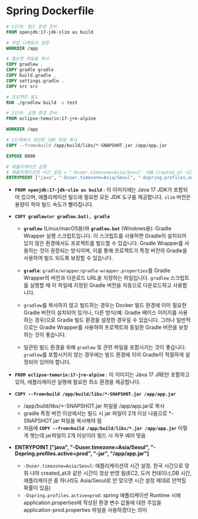 # Spring Dockerfile

```dockerfile
# 1단계: 빌드 환경 준비
FROM openjdk:17-jdk-slim as build

# 작업 디렉토리 설정
WORKDIR /app

# 필요한 파일들 복사
COPY gradlew .
COPY gradle gradle
COPY build.gradle .
COPY settings.gradle .
COPY src src

# 프로젝트 빌드
RUN ./gradlew build -x test

# 2단계: 실행 환경 준비
FROM eclipse-temurin:17-jre-alpine

WORKDIR /app

# 1단계에서 생성된 JAR 파일 복사
COPY --from=build /app/build/libs/*-SNAPSHOT.jar /app/app.jar

EXPOSE 8090

# 애플리케이션 실행
# 애플리케이션의 시간 설정 = "-Duser.timezone=Asia/Seoul" (DB Created_at 시간이 영국시간으로 보여 설정 함)
ENTRYPOINT ["java", "-Duser.timezone=Asia/Seoul", "-Dspring.profiles.active=prod", "-jar", "/app/app.jar"]
```

- **`FROM openjdk:17-jdk-slim as build`** : 이 이미지에는 Java 17 JDK가 포함되어 있으며, 애플리케이션 빌드에 필요한 모든 JDK 도구를 제공합니다. `slim` 버전은 용량이 작아 빌드 속도가 빨라집니다.
- **`COPY gradlew(or gradlew.bat), gradle`**
  - **`gradlew`** (Linux/macOS용)와 **`gradlew.bat`** (Windows용): Gradle Wrapper 실행 스크립트입니다. 이 스크립트를 사용하면 Gradle이 설치되어 있지 않은 환경에서도 프로젝트를 빌드할 수 있습니다. Gradle Wrapper를 사용하는 것이 권장되는 방식이며, 이를 통해 프로젝트가 특정 버전의 Gradle을 사용하여 빌드 되도록 보장할 수 있습니다.
  
  - **`gradle`**: `gradle/wrapper/gradle-wrapper.properties`를 Gradle Wrapper의 버전과 다운로드 URL을 지정하는 파일입니다. `gradlew` 스크립트를 실행할 때 이 파일에 지정된 Gradle 버전을 자동으로 다운로드하고 사용합니다.
  
  - `gradlew`를 복사하지 않고 빌드하는 경우는 Docker 빌드 환경에 이미 필요한 Gradle 버전이 설치되어 있거나, 다른 방식(예: Gradle 베이스 이미지를 사용하는 경우)으로 Gradle 빌드 환경을 설정한 경우일 수 있습니다. 그러나 일반적으로는 Gradle Wrapper를 사용하여 프로젝트와 동일한 Gradle 버전을 보장하는 것이 좋습니다.
  - 일관된 빌드 환경을 위해 `gradlew` 및 관련 파일을 포함시키는 것이 좋습니다. `gradlew`를 포함시키지 않는 경우에는 빌드 환경에 이미 Gradle이 적절하게 설정되어 있어야 합니다.
- **`FROM eclipse-temurin:17-jre-alpine`** : 이 이미지는 Java 17 JRE만 포함하고 있어, 애플리케이션 실행에 필요한 최소 환경을 제공합니다.
- **`COPY --from=build /app/build/libs/*-SNAPSHOT.jar /app/app.jar`**
  - /app/build/libs/*-SNAPSHOT.jar 파일을 /app/app.jar로 복사
  - gradle 특정 버전 이상에서는 빌드 시 jar 파일이 2개 이상 나옴으로 *-SNAPSHOT.jar 파일을 복사해야 됨
  - 처음에 **`COPY --from=build /app/build/libs/*.jar /app/app.jar`** 이렇게 햇는데 jar파일이 2개 이상이라 빌드 시 자꾸 에러 떳음

- **ENTRYPOINT ["java", "-Duser.timezone=Asia/Seoul", "-Dspring.profiles.active=prod", "-jar", "/app/app.jar"]**
  - `-Duser.timezone=Asia/Seoul`: 애플리케이션의 시간 설정. 한국 시간으로 맞춰 나야 created_at과 같은 시간이 정상 반영 됨(EC2, 도커 컨테이너,DB 시간, 애플리케이션 중 하나라도 Asia/Seoul로 안 맞으면 시간 설정 제대로 안먹힐 확률이 있음)
  - `-Dspring.profiles.active=prod`: spring 애플리케이션 Runtime 시에 application.properties에 작성된 환경 변수 값들에 대한 주입을 application-prod.properties 파일을 사용하겠다는 의미